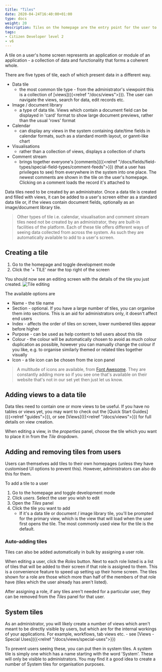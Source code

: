 ```yaml
---
title: "Tiles"
date: 2020-04-24T16:40:00+01:00
type: docs
weight: 20
description: Tiles on the homepage are the entry point for the user to Agilebase applications
tags:
- Citizen Developer level 2
- v6
---
```

A tile on a user's home screen represents an application or module of an application - a collection of data and functionality that forms a coherent whole.

There are five types of tile, each of which present data in a different way.
* Data tile
    - the most common tile type - from the administrator's viewpoint this is a collection of [views]({{<relref "/docs/views">}}). The user can navigate the views, search for data, edit records etc.
* Image / document library
    - a type of data tile. Views which contain a document field can be displayed in 'card' format to show large document previews, rather than the usual 'rows' format
* Calendar
    - can display any views in the system containing date/time fields in calendar formats, such as a standard month layout, or gannt-like chart
* Visualisations
    - rather than a collection of views, displays a collection of charts
* Comment stream
    - brings together everyone's [comments]({{<relref "/docs/fields/field-types/special-field-types/comment-feeds">}}) (that a user has privileges to see) from everywhere in the system into one place. The newest comments are shown in the tile on the user's homepage. Clicking on a comment loads the record it's attached to

Data tiles need to be created by an administrator. Once a data tile is created and filled with views, it can be added to a user's screen either as a standard data tile or, if the views contain document fields, optionally as an image/document library tile.

> Other types of tile i.e. calendar, visualisation and comment stream tiles need not be created by an administrator, they are built-in facilities of the platform. Each of these tile offers different ways of seeing data collected from across the system. As such they are automatically available to add to a user's screen.

## Creating a tile
1. Go to the homepage and toggle development mode
3. Click the '+ TILE' near the top right of the screen

You should now see an editing screen with the details of the tile you just created.
![Tile editing](/tile-details.png)

The available options are
* Name - the tile name
* Section - optional. If you have a large number of tiles, you can organise them into sections. This is an aid for administrators only, it doesn't affect end users
* Index - affects the order of tiles on screen, lower numbered tiles appear before higher
* Purpose - can be used as help content to tell users about this tile
* Colour - the colour will be automatically chosen to avoid as much colour duplication as possible, however you can manually change the colour if you like, e.g. to organise similarly themed or related tiles together visually
* Icon - a tile icon can be chosen from the icon panel

> A multitude of icons are available, from [Font Awesome](https://fontawesome.com). They are constantly adding more so if you see one that's available on their website that's not in our set yet then just let us know.

## Adding views to a data tile
Data tiles need to contain one or more views to be useful. If you have no tables or views yet, you may want to check out the [Quick Start Guides]({{<relref "guides">}}), or see [Views]({{<relref "/docs/views">}}) for full details on view creation.

When editing a view, in the _properties_ panel, choose the tile which you want to place it in from the _Tile_ dropdown.

## Adding and removing tiles from users
Users can themselves add tiles to their own homepages (unless they have customised UI options to prevent this). However, administrators can also do this for them.

To add a tile to a user
1. Go to the homepage and toggle development mode
2. Click _users_. Select the user you wish to edit
3. Open the _Tiles_ panel
4. Click the tile you want to add
    - If it's a data tile or document / image library tile, you'll be prompted for the primary view, which is the view that will load when the user first opens the tile. The most commonly used view for the tile is the default.

### Auto-adding tiles
Tiles can also be added automatically in bulk by assigning a user role.

When editing a user, click the _Roles_ button. Next to each role listed is a list of tiles that will be added to their screen if that role is assigned to them. This is a convenience feature to speed up setting up their home screen. The tiles shown for a role are those which more than half of the members of that role have (tiles which the user already has aren't listed).

After assigning a role, if any tiles aren't needed for a particular user, they can be removed from the _Tiles_ panel for that user.

## System tiles
As an administrator, you will likely create a number of views which aren't meant to be directly visible by users, but which are for the internal workings of your applications. For example, workflows, tab views etc. - see [Views - Special Uses]({{<relref "/docs/views/special-uses">}})

To prevent users seeing these, you can put then in system tiles. A system tile is simply one which has a name starting with the word 'System'. These will only be visible to administrators. You may find it a good idea to create a number of System tiles for organisation purposes.

